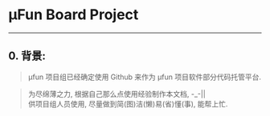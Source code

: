 #  μFun Board Project
---
## 0. 背景:   
> μfun 项目组已经确定使用 Github 来作为 μfun 项目软件部分代码托管平台.     
     
> 为尽绵薄之力, 根据自己那么点使用经验制作本文档, -_-||    
供项目组人员使用, 尽量做到简(图)洁(懒)易(省)懂(事), 能帮上忙.       

 
    
